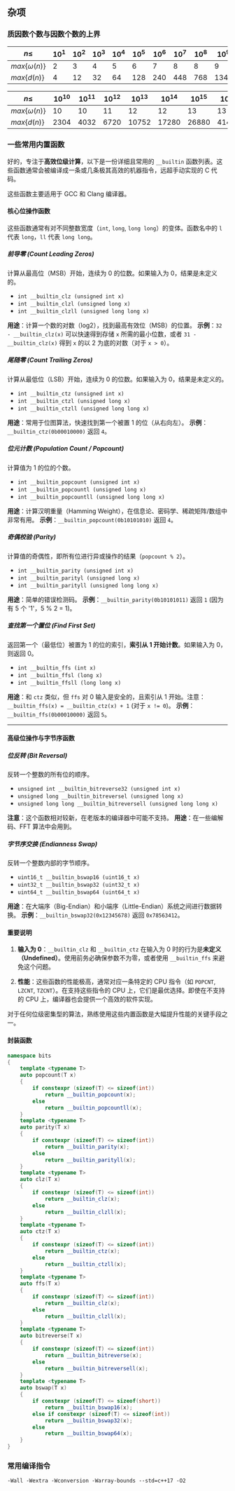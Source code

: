 ## 杂项
### 质因数个数与因数个数的上界
| $n\le$         | $10^{1}$ | $10^{2}$ | $10^{3}$ | $10^{4}$ | $10^{5}$ | $10^{6}$ | $10^{7}$ | $10^{8}$ | $10^{9}$ |
|------------|----------|----------|----------|----------|----------|----------|----------|----------|----------|
| $max\{\omega(n)\}$ | 2        | 3        | 4        | 5        | 6        | 7        | 8        | 8        | 9        |
| $max\{d(n)\}$ | 4        | 12       | 32       | 64       | 128      | 240      | 448      | 768      | 1344     |

| $n\le$         | $10^{10}$ | $10^{11}$ | $10^{12}$ | $10^{13}$ | $10^{14}$ | $10^{15}$ | $10^{16}$ | $10^{17}$ | $10^{18}$ |
|------------|-----------|-----------|-----------|-----------|-----------|-----------|-----------|-----------|-----------|
| $max\{\omega(n)\}$ | 10        | 10        | 11        | 12        | 12        | 13        | 13        | 14        | 15        |
| $max\{d(n)\}$ | 2304      | 4032      | 6720      | 10752     | 17280     | 26880     | 41472     | 64512     | 103680    |
### 一些常用内置函数
好的，专注于**高效位级计算**，以下是一份详细且常用的 `__builtin` 函数列表。这些函数通常会被编译成一条或几条极其高效的机器指令，远超手动实现的 C 代码。

这些函数主要适用于 GCC 和 Clang 编译器。

#### 核心位操作函数

这些函数通常有对不同整数宽度（`int`, `long`, `long long`）的变体。函数名中的 `l` 代表 `long`，`ll` 代表 `long long`。

##### 前导零 (Count Leading Zeros)
计算从最高位（MSB）开始，连续为 0 的位数。如果输入为 0，结果是未定义的。

*   `int __builtin_clz (unsigned int x)`
*   `int __builtin_clzl (unsigned long x)`
*   `int __builtin_clzll (unsigned long long x)`

**用途**：计算一个数的对数（log2），找到最高有效位（MSB）的位置。
**示例**：`32 - __builtin_clz(x)` 可以快速得到存储 `x` 所需的最小位数，或者 `31 - __builtin_clz(x)` 得到 `x` 的以 2 为底的对数（对于 `x > 0`）。

##### 尾随零 (Count Trailing Zeros)
计算从最低位（LSB）开始，连续为 0 的位数。如果输入为 0，结果是未定义的。

*   `int __builtin_ctz (unsigned int x)`
*   `int __builtin_ctzl (unsigned long x)`
*   `int __builtin_ctzll (unsigned long long x)`

**用途**：常用于位图算法，快速找到第一个被置 1 的位（从右向左）。
**示例**：`__builtin_ctz(0b00010000)` 返回 `4`。

##### 位元计数 (Population Count / Popcount)
计算值为 1 的位的个数。

*   `int __builtin_popcount (unsigned int x)`
*   `int __builtin_popcountl (unsigned long x)`
*   `int __builtin_popcountll (unsigned long long x)`

**用途**：计算汉明重量（Hamming Weight），在信息论、密码学、稀疏矩阵/数组中非常有用。
**示例**：`__builtin_popcount(0b10101010)` 返回 `4`。

##### 奇偶校验 (Parity)
计算值的奇偶性，即所有位进行异或操作的结果（`popcount % 2`）。

*   `int __builtin_parity (unsigned int x)`
*   `int __builtin_parityl (unsigned long x)`
*   `int __builtin_parityll (unsigned long long x)`

**用途**：简单的错误检测码。
**示例**：`__builtin_parity(0b10101011)` 返回 `1` (因为有 5 个 '1'，5 % 2 = 1)。

##### 查找第一个置位 (Find First Set)
返回第一个（最低位）被置为 1 的位的索引，**索引从 1 开始计数**。如果输入为 0，则返回 0。

*   `int __builtin_ffs (int x)`
*   `int __builtin_ffsl (long x)`
*   `int __builtin_ffsll (long long x)`

**用途**：和 `ctz` 类似，但 `ffs` 对 0 输入是安全的，且索引从 1 开始。注意：`__builtin_ffs(x) = __builtin_ctz(x) + 1` (对于 `x != 0`)。
**示例**：`__builtin_ffs(0b00010000)` 返回 `5`。

---

#### 高级位操作与字节序函数

##### 位反转 (Bit Reversal)
反转一个整数的所有位的顺序。

*   `unsigned int __builtin_bitreverse32 (unsigned int x)`
*   `unsigned long __builtin_bitreversel (unsigned long x)`
*   `unsigned long long __builtin_bitreversell (unsigned long long x)`

**注意**：这个函数相对较新，在老版本的编译器中可能不支持。
**用途**：在一些编解码、FFT 算法中会用到。

##### 字节序交换 (Endianness Swap)
反转一个整数内部的字节顺序。

*   `uint16_t __builtin_bswap16 (uint16_t x)`
*   `uint32_t __builtin_bswap32 (uint32_t x)`
*   `uint64_t __builtin_bswap64 (uint64_t x)`

**用途**：在大端序（Big-Endian）和小端序（Little-Endian）系统之间进行数据转换。
**示例**：`__builtin_bswap32(0x12345678)` 返回 `0x78563412`。


#### 重要说明

1.  **输入为 0**：`__builtin_clz` 和 `__builtin_ctz` 在输入为 0 时的行为是**未定义（Undefined）**。使用前务必确保参数不为零，或者使用 `__builtin_ffs` 来避免这个问题。

2.  **性能**：这些函数的性能极高，通常对应一条特定的 CPU 指令（如 `POPCNT`, `LZCNT`, `TZCNT`）。在支持这些指令的 CPU 上，它们是最优选择。即使在不支持的 CPU 上，编译器也会提供一个高效的软件实现。

对于任何位级密集型的算法，熟练使用这些内置函数是大幅提升性能的关键手段之一。

#### 封装函数
```cpp
namespace bits
{
    template <typename T>
    auto popcount(T x)
    {
        if constexpr (sizeof(T) <= sizeof(int))
            return __builtin_popcount(x);
        else
            return __builtin_popcountll(x);
    }
    template <typename T>
    auto parity(T x)
    {
        if constexpr (sizeof(T) <= sizeof(int))
            return __builtin_parity(x);
        else
            return __builtin_parityll(x);
    }
    template <typename T>
    auto clz(T x)
    {
        if constexpr (sizeof(T) <= sizeof(int))
            return __builtin_clz(x);
        else
            return __builtin_clzll(x);
    }
    template <typename T>
    auto ctz(T x)
    {
        if constexpr (sizeof(T) <= sizeof(int))
            return __builtin_ctz(x);
        else
            return __builtin_ctzll(x);
    }
    template <typename T>
    auto ffs(T x)
    {
        if constexpr (sizeof(T) <= sizeof(int))
            return __builtin_clz(x);
        else
            return __builtin_clzll(x);
    }
    template <typename T>
    auto bitreverse(T x)
    {
        if constexpr (sizeof(T) <= sizeof(int))
            return __builtin_bitreverse(x);
        else
            return __builtin_bitreversell(x);
    }
    template <typename T>
    auto bswap(T x)
    {
        if constexpr (sizeof(T) <= sizeof(short))
            return __builtin_bswap16(x);
        else if constexpr (sizeof(T) <= sizeof(int))
            return __builtin_bswap32(x);
        else
            return __builtin_bswap64(x);
    }
}
```

### 常用编译指令
```plain
-Wall -Wextra -Wconversion -Warray-bounds --std=c++17 -O2
```